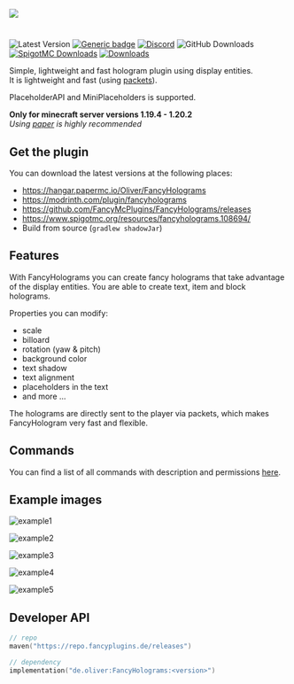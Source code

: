 ![](fancyholograms_title.png)

#                        

![Latest Version](https://img.shields.io/github/v/release/FancyMcPlugins/FancyHolograms?style=flat-square)
[![Generic badge](https://img.shields.io/badge/folia-supported-green.svg)](https://shields.io/)
[![Discord](https://img.shields.io/discord/899740810956910683?color=7289da&logo=Discord&label=Discord&style=flat-square)](https://discord.gg/ZUgYCEJUEx)
![GitHub Downloads](https://img.shields.io/github/downloads/FancyMcPlugins/FancyHolograms/total?logo=GitHub&style=flat-square)
[![SpigotMC Downloads](https://badges.spiget.org/resources/downloads/spigotmc-orange-108694.svg)](https://www.spigotmc.org/resources/fancy-holograms-1-19-4.108694/)
[![Downloads](https://img.shields.io/modrinth/dt/fancyholograms?color=00AF5C&label=modrinth&style=flat&logo=modrinth)](https://modrinth.com/plugin/fancyholograms/versions)

Simple, lightweight and fast hologram plugin using display entities.<br>
It is lightweight and fast (using [packets](https://wiki.vg/Protocol)).

PlaceholderAPI and MiniPlaceholders is supported.

**Only for minecraft server versions 1.19.4 - 1.20.2**<br>
_Using [paper](https://papermc.io/downloads) is highly recommended_

## Get the plugin

You can download the latest versions at the following places:

- https://hangar.papermc.io/Oliver/FancyHolograms
- https://modrinth.com/plugin/fancyholograms
- https://github.com/FancyMcPlugins/FancyHolograms/releases
- https://www.spigotmc.org/resources/fancyholograms.108694/
- Build from source (``gradlew shadowJar``)

## Features

With FancyHolograms you can create fancy holograms that take advantage of the display entities. You are able to create
text, item and block holograms.

Properties you can modify:

- scale
- billoard
- rotation (yaw & pitch)
- background color
- text shadow
- text alignment
- placeholders in the text
- and more ...

The holograms are directly sent to the player via packets, which makes FancyHologram very fast and flexible.

## Commands

You can find a list of all commands with description and permissions [here](docs/commands.md).

## Example images

![example1](exampleImages/example1.png)

![example2](exampleImages/example2.png)

![example3](exampleImages/example3.png)

![example4](exampleImages/example4.png)

![example5](exampleImages/example5.png)

## Developer API

```kotlin
// repo
maven("https://repo.fancyplugins.de/releases")

// dependency
implementation("de.oliver:FancyHolograms:<version>")
```